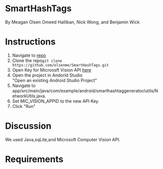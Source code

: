 # SmartHashTags
By Meagan Olsen Omeed Halliban, Nick Wong, and Benjamin Wick
# Instructions
1. Navigate to <a href="https://github.com/olsenme/SmartHashTags">repo</a>
2. Clone the repo```git clone https://github.com/olsenme/SmartHashTags.git```
3. Open Key for Microosft Vision API <a href="https://azure.microsoft.com/en-us/try/cognitive-services/">here</a>
4. Open the project in Andorid Studio<br>
"Open an existing Android Studio Project"
5. Navigate to app/src/main/java/com/example/android/smarthashtaggenerator/utils/NetworkUtils.java. 
6. Set MIC_VISION_APPID to the new API Key.
7. Click "Run" 

# Discussion
We used Java,sqLite,and Microsoft Computer Vision API. 

# Requirements




